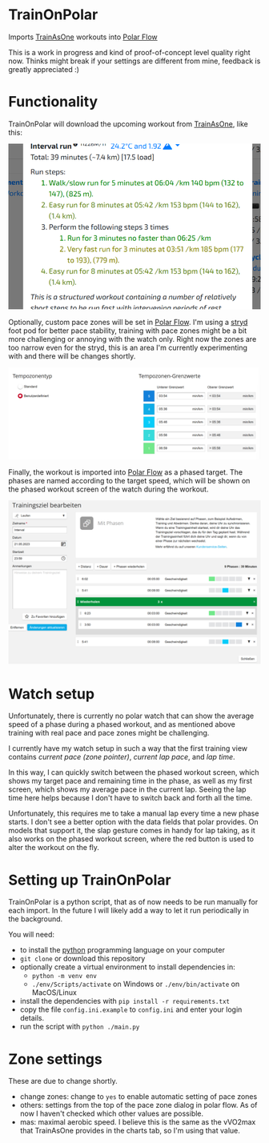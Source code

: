 # TrainOnPolar
Imports [TrainAsOne](trainasone.com) workouts into [Polar Flow](flow.polar.com)

This is a work in progress and kind of proof-of-concept level quality right now.
Thinks might break if your settings are different from mine,
feedback is greatly appreciated :)

# Functionality

TrainOnPolar will download the upcoming workout from [TrainAsOne](trainasone.com),
like this:

![TAO Workout](assets/tao.png)

Optionally, custom pace zones will be set in [Polar Flow](flow.polar.com).
I'm using a [stryd](stryd.com) foot pod for better pace stability,
training with pace zones might be a bit more challenging or annoying 
with the watch only.
Right now the zones are too narrow even for the stryd,
this is an area I'm currently experimenting with and there will be changes shortly.

![speed zones](assets/speed_zones.png)

Finally, the workout is imported into [Polar Flow](flow.polar.com)
as a phased target. The phases are named according to the target speed,
which will be shown on the phased workout screen of the watch during the workout.

![Phased Target](assets/phased_target.png)

# Watch setup

Unfortunately, there is currently no polar watch that can show
the average speed of a phase during a phased workout,
and as mentioned above training with real pace and pace zones might be challenging.

I currently have my watch setup in such a way that the first training view
contains *current pace (zone pointer)*, *current lap pace*, and *lap time*.

In this way, I can quickly switch between the phased workout screen,
which shows my target pace and remaining time in the phase,
as well as my first screen, which shows my average pace in the current lap.
Seeing the lap time here helps because I don't have to switch
back and forth all the time.

Unfortunately, this requires me to take a manual lap
every time a new phase starts.
I don't see a better option with the data fields that polar provides.
On models that support it, the slap gesture comes in handy for lap taking,
as it also works on the phased workout screen,
where the red button is used to alter the workout on the fly.

# Setting up TrainOnPolar

TrainOnPolar is a python script,
that as of now needs to be run manually for each import.
In the future I will likely add a way to let it run periodically in the background.

You will need:
- to install the [python](python.org) programming language on your computer
- `git clone` or download this repository
- optionally create a virtual environment to install dependencies in:
    - `python -m venv env`
    - `./env/Scripts/activate` on Windows or `./env/bin/activate` on MacOS/Linux
- install the dependencies with `pip install -r requirements.txt`
- copy the file `config.ini.example` to `config.ini` and
enter your login details.
- run the script with `python ./main.py`

# Zone settings

These are due to change shortly.
- change zones: change to `yes` to enable automatic setting of pace zones
- others: settings from the top of the pace zone dialog in polar flow. As of now I haven't checked
  which other values are possible.
- mas: maximal aerobic speed. I believe this is the same as the vVO2max
that TrainAsOne provides in the charts tab, so I'm using that value.

